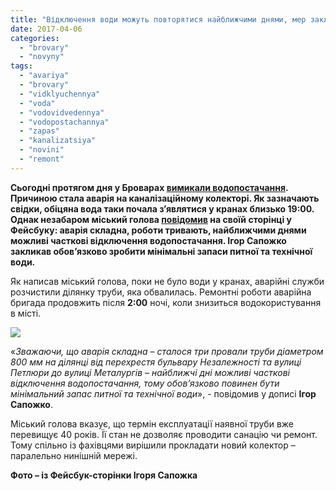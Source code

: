 ```yaml
---
title: "Відключення води можуть повторятися найближчими днями, мер закликає зробити запаси"
date: 2017-04-06
categories: 
  - "brovary"
  - "novyny"
tags: 
  - "avariya"
  - "brovary"
  - "vidklyuchennya"
  - "voda"
  - "vodovidvedennya"
  - "vodopostachannya"
  - "zapas"
  - "kanalizatsiya"
  - "novini"
  - "remont"
---
```


**Сьогодні протягом дня у Броварах [вимикали водопостачання](https://mpz.brovary.org/avariya-na-kanalizatsijnomu-kolektori-u-brovarah-ne-bude-vody-vechora/). Причиною стала аварія на каналізаційному колекторі. Як зазначають свідки, обіцяна вода таки почала з’являтися у кранах близько 19:00. Однак незабаром міський голова [повідомив](https://www.facebook.com/i.sapozhko/posts/1870144433257234) на своїй сторінці у Фейсбуку: аварія складна, роботи тривають, найближчими днями можливі часткові відключення водопостачання. Ігор Сапожко закликав обов’язково зробити мінімальні запаси питної та технічної води.**

Як написав міський голова, поки не було води у кранах, аварійні служби розчистили ділянку труби, яка обвалилась. Ремонтні роботи аварійна бригада продовжить після **2:00** ночі, коли знизиться водокористування в місті.

[![](https://mpz.brovary.org/wp-content/uploads/2017/04/kolektor-avariya-04.2017.jpg)](https://mpz.brovary.org/wp-content/uploads/2017/04/kolektor-avariya-04.2017.jpg)

«_Зважаючи, що аварія складна – сталося три провали труби діаметром 800 мм на ділянці від перехрестя бульвару Незалежності та вулиці Петлюри до вулиці Металургів – найближчі дні можливі часткові відключення водопостачання, тому обов’язково повинен бути мінімальний запас питної та технічної води_», - повідомив у дописі **Ігор Сапожко**.

Міський голова вказує, що термін експлуатації наявної труби вже перевищує 40 років. Її стан не дозволяє проводити санацію чи ремонт. Тому спільно із фахівцями вирішили прокладати новий колектор – паралельно нинішній мережі.

**Фото – із Фейсбук-сторінки Ігоря Сапожка**
